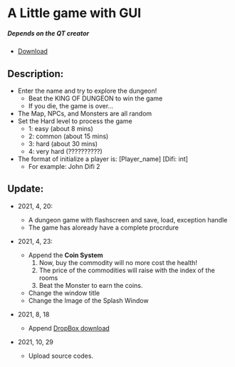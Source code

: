 # A Little game with GUI
##### Depends on the QT creator
- [Download](https://www.dropbox.com/s/wutklbz251xibkn/DungeonGUI_Individual.exe?dl=0)

## Description:
- Enter the name and try to explore the dungeon!
    - Beat the KING OF DUNGEON to win the game
    - If you die, the game is over...
- The Map, NPCs, and Monsters are all random
- Set the Hard level to process the game
    - 1: easy   (about 8 mins)
    - 2: common (about 15 mins)
    - 3: hard   (about 30 mins)
    - 4: very hard (??????????)
- The format of initialize a player is: [Player_name] \[Difi: int]
    - For example: John Difi 2


## Update:

- 2021, 4, 20:
    - A dungeon game with flashscreen and save, load, exception handle
    - The game has aloready have a complete procrdure

- 2021, 4, 23:
    - Append the **Coin System**
        1. Now, buy the commodity will no more cost the health!
        2. The price of the commodities will raise with the index of the rooms
        3. Beat the Monster to earn the coins.
    - Change the window title
    - Change the Image of the Splash Window
- 2021, 8, 18
    - Append [DropBox download](https://www.dropbox.com/s/wutklbz251xibkn/DungeonGUI_Individual.exe?dl=0)
- 2021, 10, 29
    - Upload source codes.